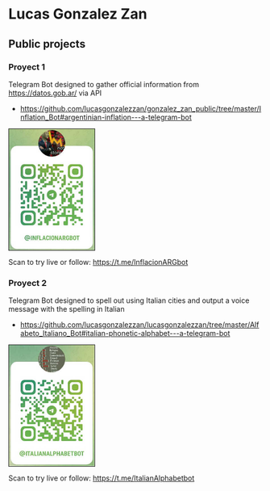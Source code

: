 # Lucas Gonzalez Zan
## Public projects


### Proyect 1
Telegram Bot designed to gather official information from https://datos.gob.ar/ via API
- https://github.com/lucasgonzalezzan/gonzalez_zan_public/tree/master/Inflation_Bot#argentinian-inflation---a-telegram-bot

 <img src="Inflation_Bot/link.jpg"  width="170" height="240" border="1" align="center" />

Scan to try live or follow: https://t.me/InflacionARGbot

### Proyect 2
Telegram Bot designed to spell out using Italian cities and output a voice message with the spelling in Italian
- https://github.com/lucasgonzalezzan/lucasgonzalezzan/tree/master/Alfabeto_Italiano_Bot#italian-phonetic-alphabet---a-telegram-bot

 <img src="Alfabeto_Italiano_Bot/link.jpg"  width="170" height="240" border="1" align="center" />

Scan to try live or follow: https://t.me/ItalianAlphabetbot